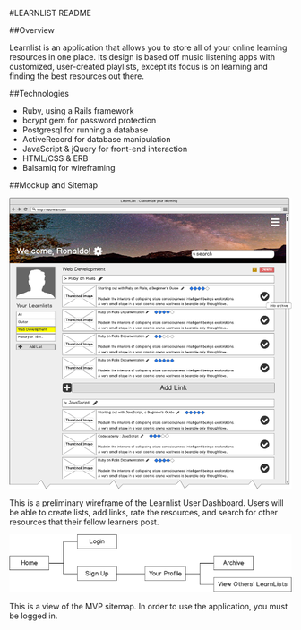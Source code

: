 #LEARNLIST README

##Overview

Learnlist is an application that allows you to store all of your
online learning resources in one place.  Its design is based off
music listening apps with customized, user-created playlists, except
its focus is on learning and finding the best resources out there.

##Technologies

* Ruby, using a Rails framework
* bcrypt gem for password protection
* Postgresql for running a database
* ActiveRecord for database manipulation
* JavaScript & jQuery for front-end interaction
* HTML/CSS & ERB
* Balsamiq for wireframing

##Mockup and Sitemap

![Wireframe of Learnlist Dashboard](./app/assets/images/README/Learnlist_Dashboard_Mockup.png)

This is a preliminary wireframe of the Learnlist User Dashboard. Users will be able to create lists, add links, rate the
resources, and search for other resources that their fellow learners post.


![Sitemap of Learnlist](./app/assets/images/README/Learnlist_Sitemap.png)

This is a view of the MVP sitemap. In order to use the application, you must be logged in.
